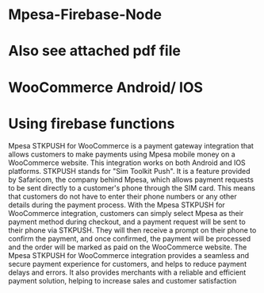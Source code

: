 # Mpesa-Firebase-Node

# Also see attached pdf file

# WooCommerce Android/ IOS
# Using firebase functions

Mpesa STKPUSH for WooCommerce is a payment gateway integration that allows 
customers to make payments using Mpesa mobile money on a WooCommerce website. 
This integration works on both Android and IOS platforms.
STKPUSH stands for "Sim Toolkit Push". It is a feature provided by Safaricom, the 
company behind Mpesa, which allows payment requests to be sent directly to a
customer's phone through the SIM card. This means that customers do not have to 
enter their phone numbers or any other details during the payment process.
With the Mpesa STKPUSH for WooCommerce integration, customers can simply select 
Mpesa as their payment method during checkout, and a payment request will be sent to 
their phone via STKPUSH. They will then receive a prompt on their phone to confirm the 
payment, and once confirmed, the payment will be processed and the order will be 
marked as paid on the WooCommerce website.
The Mpesa STKPUSH for WooCommerce integration provides a seamless and secure 
payment experience for customers, and helps to reduce payment delays and errors. It 
also provides merchants with a reliable and efficient payment solution, helping to 
increase sales and customer satisfaction
